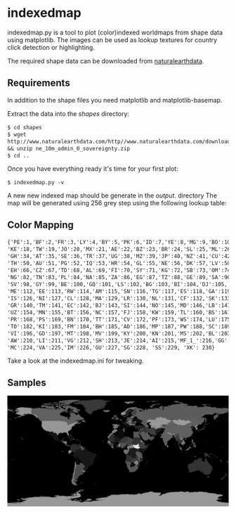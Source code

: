 # indexedmap
indexedmap.py is a tool to plot (color)indexed worldmaps from shape data using matplotlib.
The images can be used as lookup textures for country click detection or highlighting.

The required shape data can be downloaded from [naturalearthdata](http://www.naturalearthdata.com/http//www.naturalearthdata.com/download/10m/cultural/ne_10m_admin_0_sovereignty.zip).

## Requirements
In addition to the shape files you need matplotlib and matplotlib-basemap.

Extract the data into the *shapes* directory:

```
$ cd shapes
$ wget http://www.naturalearthdata.com/http//www.naturalearthdata.com/download/10m/cultural/ne_10m_admin_0_sovereignty.zip && unzip ne_10m_admin_0_sovereignty.zip
$ cd ..
```

Once you have everything ready it's time for your first plot:

```
$ indexedmap.py -v
```
A new new indexed map should be generate in the *output*.
 directory
 The map will be generated using 256 grey step using the following lookup table:

## Color Mapping
```
{'PE':1,'BF':2,'FR':3,'LY':4,'BY':5,'PK':6,'ID':7,'YE':8,'MG':9,'BO':10,'CI':11,'DZ':12,'CH':13,'CM':14,'MK':15,'BW':16,'UA':17,
'KE':18,'TW':19,'JO':20,'MX':21,'AE':22,'BZ':23,'BR':24,'SL':25,'ML':26,'CD':27,'IT':28,'SO':29,'AF':30,'BD':31,'DO':32,'GW':33,
'GH':34,'AT':35,'SE':36,'TR':37,'UG':38,'MZ':39,'JP':40,'NZ':41,'CU':42,'VE':43,'PT':44,'CO':45,'MR':46,'AO':47,'DE':48,'SD':49,
'TH':50,'AU':51,'PG':52,'IQ':53,'HR':54,'GL':55,'NE':56,'DK':57,'LV':58,'RO':59,'ZM':60,'IR':61,'MM':62,'ET':63,'GT':64,'SR':65,
'EH':66,'CZ':67,'TD':68,'AL':69,'FI':70,'SY':71,'KG':72,'SB':73,'OM':74,'PA':75,'AR':76,'GB':77,'CR':78,'PY':79,'GN':80,'IE':81,
'NG':82,'TN':83,'PL':84,'NA':85,'ZA':86,'EG':87,'TZ':88,'GE':89,'SA':90,'VN':91,'RU':92,'HT':93,'BA':94,'IN':95,'CN':96,'CA':97,
'SV':98,'GY':99,'BE':100,'GQ':101,'LS':102,'BG':103,'BI':104,'DJ':105,'AZ':106,'MY':107,'PH':108,'UY':109,'CG':110,'RS':111,
'ME':112,'EE':113,'RW':114,'AM':115,'SN':116,'TG':117,'ES':118,'GA':119,'HU':120,'MW':121,'TJ':122,'KH':123,'KR':124,'HN':125,
'IS':126,'NI':127,'CL':128,'MA':129,'LR':130,'NL':131,'CF':132,'SK':133,'LT':134,'ZW':135,'LK':136,'IL':137,'LA':138,'KP':139,
'GR':140,'TM':141,'EC':142,'BJ':143,'SI':144,'NO':145,'MD':146,'LB':147,'NP':148,'ER':149,'US':150,'KZ':151,'AQ':152,'SZ':153,
'UZ':154,'MN':155,'BT':156,'NC':157,'FJ':158,'KW':159,'TL':160,'BS':161,'VU':162,'FK':163,'GM':164,'QA':165,'JM':166,'CY':167,
'PR':168,'PS':169,'BN':170,'TT':171,'CV':172,'PF':173,'WS':174,'LU':175,'KM':176,'MU':177,'FO':178,'ST':179,'AN':180,'DM':181,
'TO':182,'KI':183,'FM':184,'BH':185,'AD':186,'MP':187,'PW':188,'SC':189,'AG':190,'BB':191,'TC':192,'VC':193,'LC':194,'YT':195,
'VI':196,'GD':197,'MT':198,'MV':199,'KY':200,'KN':201,'MS':202,'BL':203,'NU':204,'PM':205,'CK':206,'WF':207,'AS':208,'MH':209,
'AW':210,'LI':211,'VG':212,'SH':213,'JE':214,'AI':215,'MF_1_':216,'GG':217,'SM':218,'BM':219,'TV':220,'NR':221,'GI':222,'PN':223,
'MC':224,'VA':225,'IM':226,'GU':227,'SG':228, 'SS':229, 'XK': 230}
```

Take a look at the indexedmap.ini for tweaking.
## Samples
![sample_image](sample/map_indexed.png)

